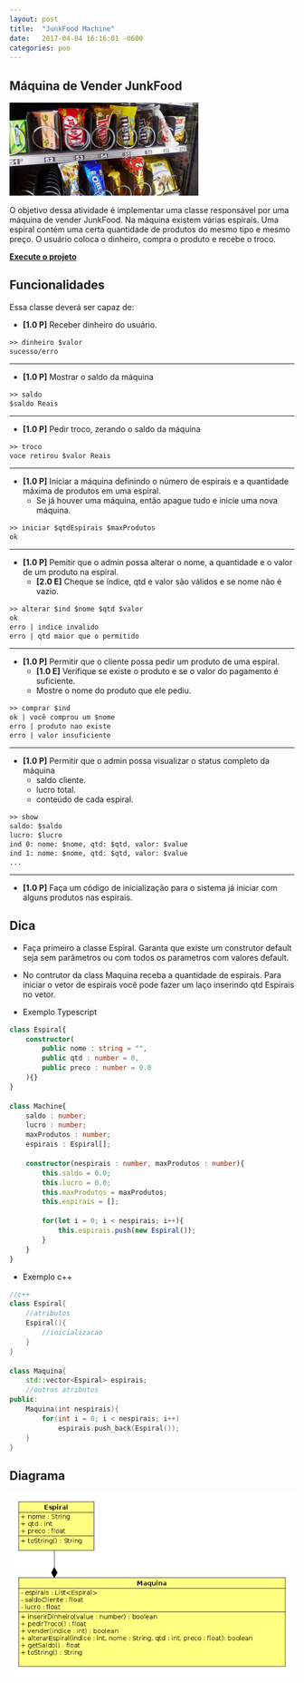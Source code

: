 ```yaml
---
layout: post
title:  "JunkFood Machine"
date:   2017-04-04 16:16:01 -0600
categories: poo
---
```

## Máquina de Vender JunkFood

![Máquina de vender](/assets/01_junkfood/figura.png)

O objetivo dessa atividade é implementar uma classe responsável por uma máquina de vender JunkFood. Na máquina existem várias espirais. Uma espiral contém uma certa quantidade de produtos do mesmo tipo e mesmo preço. O usuário coloca o dinheiro, compra o produto e recebe o troco.

[**Execute o projeto**](/assets/01_junkfood/code/pagina.html)

## Funcionalidades

Essa classe deverá ser capaz de:

* **[1.0 P]** Receber dinheiro do usuário.

```
>> dinheiro $valor
sucesso/erro
```

---
* **[1.0 P]** Mostrar o saldo da máquina

```
>> saldo
$saldo Reais
```

---
* **[1.0 P]** Pedir troco, zerando o saldo da máquina

```
>> troco
voce retirou $valor Reais
```

---
* **[1.0 P]** Iniciar a máquina definindo o número de espirais e a quantidade máxima de produtos em uma espiral.
    * Se já houver uma máquina, então apague tudo e inicie uma nova máquina.

```
>> iniciar $qtdEspirais $maxProdutos
ok
```

---
* **[1.0 P]** Pemitir que o admin possa alterar o nome, a quantidade e o valor de um produto na espiral.
    * **[2.0 E]** Cheque se índice, qtd e valor são válidos e se nome não é vazio.

```
>> alterar $ind $nome $qtd $valor
ok
erro | indice invalido
erro | qtd maior que o permitido
```

---
* **[1.0 P]** Permitir que o cliente possa pedir um produto de uma espiral.
    * **[1.0 E]** Verifique se existe o produto e se o valor do pagamento é suficiente.
    * Mostre o nome do produto que ele pediu.

```
>> comprar $ind
ok | você comprou um $nome
erro | produto nao existe
erro | valor insuficiente
```

---
* **[1.0 P]** Permitir que o admin possa visualizar o status completo da máquina
    * saldo cliente.
    * lucro total.
    * conteúdo de cada espiral.

```
>> show
saldo: $saldo
lucro: $lucro
ind 0: nome: $nome, qtd: $qtd, valor: $value
ind 1: nome: $nome, qtd: $qtd, valor: $value
...
```

---
* **[1.0 P]** Faça um código de inicialização para o sistema já iniciar com alguns produtos nas espirais.


## Dica

- Faça primeiro a classe Espiral. Garanta que existe um construtor default seja sem parâmetros ou com todos os parametros com valores default.
- No contrutor da class Maquina receba a quantidade de espirais. Para iniciar o vetor de espirais você pode fazer um laço inserindo qtd Espirais no vetor.

- Exemplo Typescript

```typescript
class Espiral{
    constructor(
        public nome : string = "", 
        public qtd : number = 0, 
        public preco : number = 0.0
    ){}
}

class Machine{
    saldo : number;
    lucro : number;
    maxProdutos : number;
    espirais : Espiral[];

    constructor(nespirais : number, maxProdutos : number){
        this.saldo = 0.0;
        this.lucro = 0.0;
        this.maxProdutos = maxProdutos;
        this.espirais = [];

        for(let i = 0; i < nespirais; i++){
            this.espirais.push(new Espiral());
        }
    }
}
```

- Exemplo c++

```c++
//c++
class Espiral{
    //atributos
    Espiral(){
        //inicializacao
    }
}

class Maquina{
    std::vector<Espiral> espirais;
    //outros atributos
public:
    Maquina(int nespirais){
        for(int i = 0; i < nespirais; i++)
            espirais.push_back(Espiral());
    }
}
```


## Diagrama
![](/assets/01_junkfood/diagrama.png)

